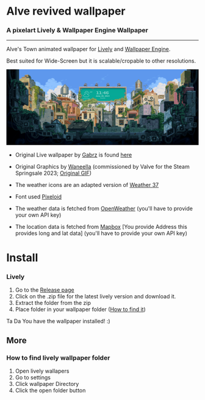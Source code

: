 # Alve revived wallpaper
### A pixelart Lively & Wallpaper Engine Wallpaper
---
Alve's Town animated wallpaper for [Lively](https://www.rocksdanister.com/lively/) and [Wallpaper Engine](https://www.wallpaperengine.io/en).

Best suited for Wide-Screen but it is scalable/cropable to other resolutions.

<picture>
  <img src="https://github.com/BrandgrandRealMe/alve-revived-wallpaper/blob/main/Lively/preview.gif?raw=true">
</picture>

- Original Live wallpaper by [Gabrz](https://github.com/Gabrz) is found [here](https://github.com/Gabrz/lively-alve)
- Original Graphics by [Waneella](https://twitter.com/waneella_?lang=en) (commissioned by Valve for the Steam Springsale 2023; [Original GIF](https://cdn.akamai.steamstatic.com/steam/clusters/sale_spring2023/36a01fe4331ab0ca600ff205/page_bg_english.gif))
- The weather icons are an adapted version of [Weather 37](https://www.svgrepo.com/collection/weather-37/)
- Font used [Pixeloid](https://www.fontspace.com/pixeloid-font-f69232)

- The weather data is fetched from [OpenWeather](https://openweathermap.org/) (you'll have to provide your own API key)
- The location data is fetched from [Mapbox](https://www.mapbox.com) [You provide Address this provides long and lat data] (you'll have to provide your own API key)

# Install

### Lively

1. Go to the [Release page](https://github.com/BrandgrandRealMe/alve-revived-wallpaper/releases)
2. Click on the .zip file for the latest lively version and download it.
3. Extract the folder from the zip
4. Place folder in your wallpaper folder ([How to find it](#how-to-find-lively-wallpaper-folder))

Ta Da You have the wallpaper installed! :)

## More

### How to find lively wallpaper folder
1. Open lively wallapers
2. Go to settings
3. Click wallpaper Directory
4. Click the open folder button

